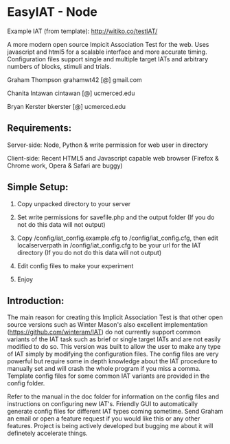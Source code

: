 EasyIAT - Node
==============
Example IAT (from template):  http://witiko.co/testIAT/

A more modern open source Impicit Association Test for the web.  Uses javascript and html5 for a scalable interface and more accurate timing.  Configuration files support single and multiple target IATs and arbitrary numbers of blocks, stimuli and trials.

Graham Thompson grahamwt42 [@] gmail.com

Chanita Intawan cintawan [@] ucmerced.edu

Bryan Kerster bkerster [@] ucmerced.edu

Requirements:
-------------
Server-side: Node, Python & write permission for web user in directory
	     
Client-side: Recent HTML5 and Javascript capable web browser (Firefox & Chrome work, Opera & Safari are buggy)

Simple Setup: 
-------------
1) Copy unpacked directory to your server

2) Set write permissions for savefile.php and the output folder (If you do not do this data will not output)

3) Copy /config/iat\_config.example.cfg to /config/iat\_config.cfg, then edit localserverpath in /config/iat\_config.cfg to be your url for the IAT directory (If you do not do this data will not output)  

4) Edit config files to make your experiment

4) Enjoy

Introduction:
-------------------------
The main reason for creating this Implicit Association Test is that other open source versions such as Winter Mason's also excellent implementation (https://github.com/winteram/IAT) do not currently support common variants of the IAT task such as brief or single target IATs and are not easily modified to do so.  This version was built to allow the user to make any type of IAT simply by modifying the configuration files.  The config files are very powerful but require some in depth knowledge about the IAT procedure to manually set and will crash the whole program if you miss a comma.  Template config files for some common IAT variants are provided in the config folder.  

Refer to the manual in the doc folder for information on the config files and instructions on configuring new IAT's. Friendly GUI to automatically generate config files for different IAT types coming sometime. Send Graham an email or open a feature request if you would like this or any other features. Project is being actively developed but bugging me about it will definetely accelerate things. 
